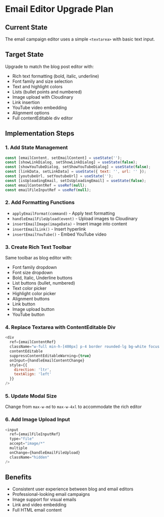 # Email Editor Upgrade Plan

## Current State
The email campaign editor uses a simple `<textarea>` with basic text input.

## Target State
Upgrade to match the blog post editor with:
- Rich text formatting (bold, italic, underline)
- Font family and size selection
- Text and highlight colors
- Lists (bullet points and numbered)
- Image upload with Cloudinary
- Link insertion
- YouTube video embedding
- Alignment options
- Full contentEditable div editor

## Implementation Steps

### 1. Add State Management
```javascript
const [emailContent, setEmailContent] = useState('');
const [showLinkDialog, setShowLinkDialog] = useState(false);
const [showYouTubeDialog, setShowYouTubeDialog] = useState(false);
const [linkData, setLinkData] = useState({ text: '', url: '' });
const [youtubeUrl, setYoutubeUrl] = useState('');
const [isUploadingEmail, setIsUploadingEmail] = useState(false);
const emailContentRef = useRef(null);
const emailFileInputRef = useRef(null);
```

### 2. Add Formatting Functions
- `applyEmailFormat(command)` - Apply text formatting
- `handleEmailFileUpload(event)` - Upload images to Cloudinary
- `insertEmailImage(imageData)` - Insert image into content
- `insertEmailLink()` - Insert hyperlink
- `insertEmailYouTube()` - Embed YouTube video

### 3. Create Rich Text Toolbar
Same toolbar as blog editor with:
- Font family dropdown
- Font size dropdown
- Bold, Italic, Underline buttons
- List buttons (bullet, numbered)
- Text color picker
- Highlight color picker
- Alignment buttons
- Link button
- Image upload button
- YouTube button

### 4. Replace Textarea with ContentEditable Div
```javascript
<div
  ref={emailContentRef}
  className="w-full min-h-[400px] p-4 border rounded-lg bg-white focus:border-blue-500"
  contentEditable
  suppressContentEditableWarning={true}
  onInput={handleEmailContentChange}
  style={{
    direction: 'ltr',
    textAlign: 'left'
  }}
/>
```

### 5. Update Modal Size
Change from `max-w-md` to `max-w-4xl` to accommodate the rich editor

### 6. Add Image Upload Input
```javascript
<input
  ref={emailFileInputRef}
  type="file"
  accept="image/*"
  multiple
  onChange={handleEmailFileUpload}
  className="hidden"
/>
```

## Benefits
- Consistent user experience between blog and email editors
- Professional-looking email campaigns
- Image support for visual emails
- Link and video embedding
- Full HTML email content